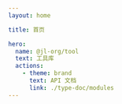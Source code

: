 ```yaml
---
layout: home

title: 首页

hero:
  name: @jl-org/tool
  text: 工具库
  actions:
    - theme: brand
      text: API 文档
      link: ./type-doc/modules
---
```

